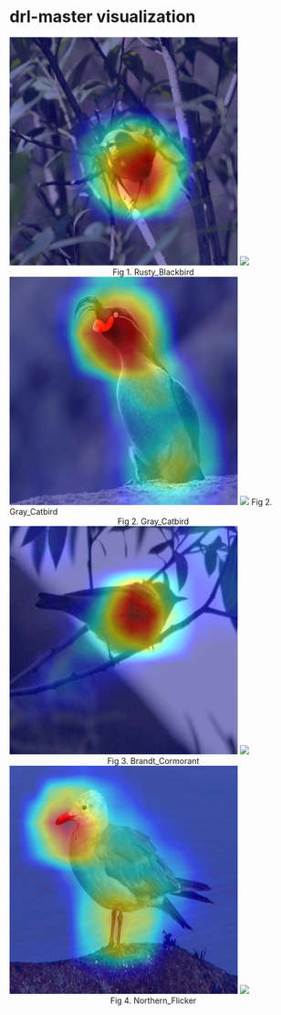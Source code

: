 # drl-master visualization
<div align="half">
    <img src=imgs/image1.jpg width="400"/>
    <img src=imgs/image4.gif width="400"/>
</div>
<center> Fig 1. Rusty_Blackbird </center>
<div align="half">
    <img src=imgs/image6.jpg width="400"/>
    <img src=imgs/image3.gif width="400"/>
    Fig 2. Gray_Catbird
</div>
<center> Fig 2. Gray_Catbird </center>
<div align="half">
    <img src=imgs/image8.jpg width="400"/>
    <img src=imgs/image9.gif width="400"/>
</div>
<center> Fig 3. Brandt_Cormorant </center>
<div align="half">
    <img src=imgs/image10.jpg width="400"/>
    <img src=imgs/image12.gif width="400"/>
</div>
<center> Fig 4. Northern_Flicker </center>
